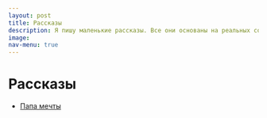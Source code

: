 ```yaml
---
layout: post
title: Рассказы
description: Я пишу маленькие рассказы. Все они основаны на реальных событиях.
image:
nav-menu: true
---
```


# Рассказы

* [Папа мечты](papa-mechty.md)
